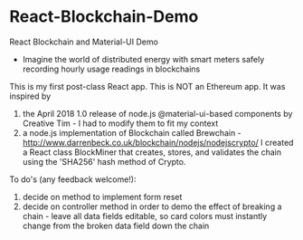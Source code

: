 # React-Blockchain-Demo
React Blockchain and Material-UI Demo 
- Imagine the world of distributed energy with smart meters safely recording hourly usage readings in blockchains

This is my first post-class React app. This is NOT an Ethereum app. It was inspired by 
  1) the April 2018 1.0 release of node.js @material-ui-based components by Creative Tim - I had to modify them to fit my context
  2) a node.js implementation of Blockchain called Brewchain - http://www.darrenbeck.co.uk/blockchain/nodejs/nodejscrypto/
I created a React class BlockMiner that creates, stores, and validates the chain using the 'SHA256' hash method of Crypto.

To do's (any feedback welcome!):
  1) decide on method to implement form reset
  2) decide on controller method in order to demo the effect of breaking a chain - leave all data fields editable, so card colors 
     must instantly change from the broken data field down the chain

